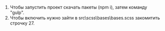 1) Чтобы запустить проект скачать пакеты (npm i), затем команду "gulp".
2) Чтобы включить нужно зайти в src\scss\bases\bases.scss закомитить строчку 27.